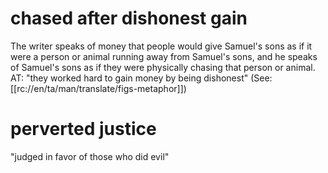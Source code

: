 # chased after dishonest gain

The writer speaks of money that people would give Samuel's sons as if it were a person or animal running away from Samuel's sons, and he speaks of Samuel's sons as if they were physically chasing that person or animal. AT: "they worked hard to gain money by being dishonest" (See: [[rc://en/ta/man/translate/figs-metaphor]])

# perverted justice

"judged in favor of those who did evil"